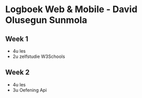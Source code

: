 # Logboek Web \& Mobile - David Olusegun Sunmola

## Week 1

* 4u les
* 2u zelfstudie W3Schools

## Week 2

* 4u les
* 3u Oefening Api
